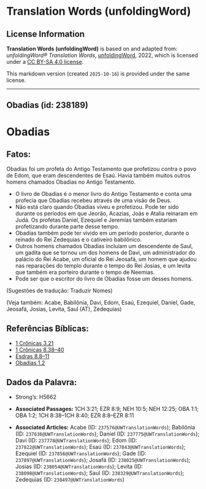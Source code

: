 # Translation Words (unfoldingWord)

## License Information

**Translation Words (unfoldingWord)** is based on and adapted from: _unfoldingWord® Translation Words_, [unfoldingWord](https://unfoldingword.org/utw), 2022, which is licensed under a [CC BY-SA 4.0 license](https://creativecommons.org/licenses/by-sa/4.0/legalcode.en).

This markdown version (created `2025-10-16`) is provided under the same license.



--------------------------------

## Obadias (id: 238189)

Obadias
=======

Fatos:
------

Obadias foi um profeta do Antigo Testamento que profetizou contra o povo de Edom, que eram descendentes de Esaú. Havia também muitos outros homens chamados Obadias no Antigo Testamento.

* O livro de Obadias é o menor livro do Antigo Testamento e conta uma profecia que Obadias recebeu através de uma visão de Deus.
* Não está claro quando Obadias viveu e profetizou. Pode ter sido durante os períodos em que Jeorão, Acazias, Joás e Atalia reinaram em Judá. Os profetas Daniel, Ezequiel e Jeremias também estariam profetizando durante parte desse tempo.
* Obadias também pode ter vivido em um período posterior, durante o reinado do Rei Zedequias e o cativeiro babilônico.
* Outros homens chamados Obadias incluíam um descendente de Saul, um gadita que se tornou um dos homens de Davi, um administrador do palácio do Rei Acabe, um oficial do Rei Jeosafá, um homem que ajudou nas reparações do templo durante o tempo do Rei Josias, e um levita que também era porteiro durante o tempo de Neemias.
* Pode ser que o escritor do livro de Obadias fosse um desses homens.

(Sugestões de tradução: Traduzir Nomes)

(Veja também: Acabe, Babilônia, Davi, Edom, Esaú, Ezequiel, Daniel, Gade, Jeosafá, Josias, Levita, Saul (AT), Zedequias)

Referências Bíblicas:
---------------------

* [1 Crônicas 3\.21](https://ref.ly/1Chr3:21)
* [1 Crônicas 8\.38–40](https://ref.ly/1Chr8:38-1Chr8:40)
* [Esdras 8\.8–11](https://ref.ly/Ezra8:8-Ezra8:11)
* [Obadias 1\.2](https://ref.ly/Obad1:2)

Dados da Palavra:
-----------------

* Strong’s: H5662

* **Associated Passages:** 1CH 3:21; EZR 8:9; NEH 10:5; NEH 12:25; OBA 1:1; OBA 1:2; 1CH 8:38–1CH 8:40; EZR 8:8–EZR 8:11
* **Associated Articles:** Acabe (ID: `237576@UWTranslationWords`); Babilônia (ID: `237636@UWTranslationWords`); Daniel (ID: `237775@UWTranslationWords`); Davi (ID: `237778@UWTranslationWords`); Edom (ID: `237822@UWTranslationWords`); Esaú (ID: `237843@UWTranslationWords`); Ezequiel (ID: `237856@UWTranslationWords`); Gade (ID: `237897@UWTranslationWords`); Josafá (ID: `238025@UWTranslationWords`); Josias (ID: `238054@UWTranslationWords`); Levita (ID: `238098@UWTranslationWords`); Saul (ID: `238329@UWTranslationWords`); Zedequias (ID: `238497@UWTranslationWords`)


